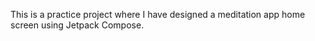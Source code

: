 This is a practice project where I have designed a meditation app home screen using Jetpack Compose. 
